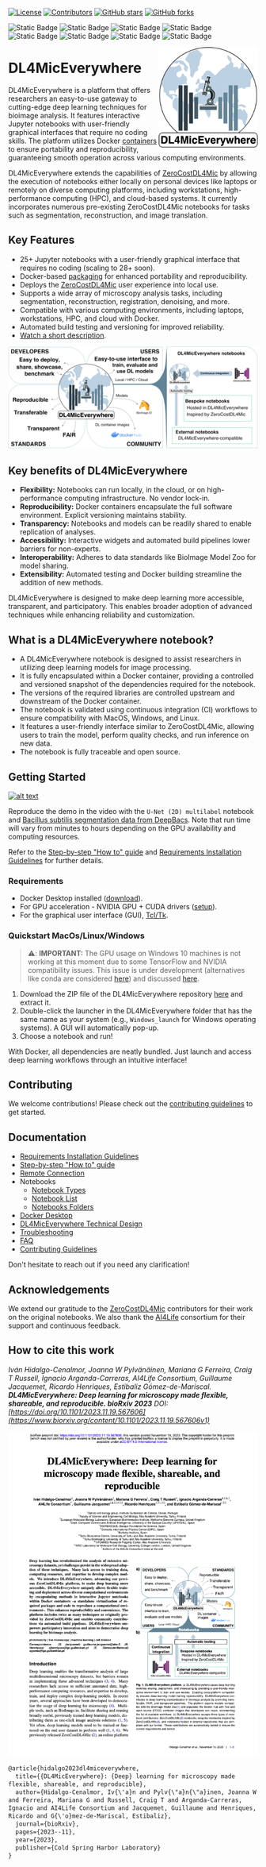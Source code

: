 [![License](https://img.shields.io/github/license/HenriquesLab/DL4MicEverywhere?color=Green)](https://github.com/HenriquesLab/DL4MicEverywhere/blob/main/LICENSE.txt)
[![Contributors](https://img.shields.io/github/contributors-anon/HenriquesLab/DL4MicEverywhere)](https://github.com/HenriquesLab/DL4MicEverywhere/graphs/contributors)
[![GitHub stars](https://img.shields.io/github/stars/HenriquesLab/DL4MicEverywhere?style=social)](https://github.com/HenriquesLab/DL4MicEverywhere/)
[![GitHub forks](https://img.shields.io/github/forks/HenriquesLab/DL4MicEverywhere?style=social)](https://github.com/HenriquesLab/DL4MicEverywhere/)

![Static Badge](https://img.shields.io/badge/binary_segmentation-3-blue?labelColor=white&color=gray)
![Static Badge](https://img.shields.io/badge/semantic_segmentation-1-blue?labelColor=white&color=gray)
![Static Badge](https://img.shields.io/badge/instance_segmentation-6-blue?labelColor=white&color=gray)
![Static Badge](https://img.shields.io/badge/object_detection-3-blue?labelColor=white&color=gray)
![Static Badge](https://img.shields.io/badge/denoising_&_restoration-6-blue?labelColor=white&color=gray)
![Static Badge](https://img.shields.io/badge/superresolution-3-blue?labelColor=white&color=gray)
![Static Badge](https://img.shields.io/badge/artificial_labelling-4-blue?labelColor=white&color=gray)
![Static Badge](https://img.shields.io/badge/registration-1-blue?labelColor=white&color=gray)

<!--
![Static Badge](https://img.shields.io/badge/macOS-9-blue?labelColor=white&color=orangered)
![Static Badge](https://img.shields.io/badge/Linux_&_Windows-5-blue?labelColor=white&color=orangered)
![Static Badge](https://img.shields.io/badge/GPU_connection-5-blue?labelColor=white&color=yellow)
-->

<img src="https://github.com/HenriquesLab/DL4MicEverywhere/blob/main/docs/logo/dl4miceverywhere-logo.png" align="right" width="200"/>

# DL4MicEverywhere

DL4MicEverywhere is a platform that offers researchers an easy-to-use gateway to cutting-edge deep learning techniques for bioimage analysis. It features interactive Jupyter notebooks with user-friendly graphical interfaces that require no coding skills. 
The platform utilizes Docker [containers](https://hub.docker.com/repository/docker/henriqueslab/dl4miceverywhere) to ensure portability and reproducibility, guaranteeing smooth operation across various computing environments.

DL4MicEverywhere extends the capabilities of [ZeroCostDL4Mic](https://github.com/HenriquesLab/ZeroCostDL4Mic) by allowing the execution of notebooks either locally on personal devices like laptops or remotely on diverse computing platforms, including workstations, high-performance computing (HPC), and cloud-based systems. 
It currently incorporates numerous pre-existing ZeroCostDL4Mic notebooks for tasks such as segmentation, reconstruction, and image translation.

## Key Features

- 25+ Jupyter notebooks with a user-friendly graphical interface that requires no coding (scaling to 28+ soon).
- Docker-based [packaging](https://hub.docker.com/repository/docker/henriqueslab/dl4miceverywhere) for enhanced portability and reproducibility.
- Deploys the [ZeroCostDL4Mic](https://github.com/HenriquesLab/ZeroCostDL4Mic) user experience into local use.
- Supports a wide array of microscopy analysis tasks, including segmentation, reconstruction, registration, denoising, and more.
- Compatible with various computing environments, including laptops, workstations, HPC, and cloud with Docker.
- Automated build testing and versioning for improved reliability.
- [Watch a short description](https://www.youtube.com/watch?v=kRIAls6oT4k).

![Sample Notebook](docs/images/policy.png)

## Key benefits of DL4MicEverywhere

- **Flexibility:** Notebooks can run locally, in the cloud, or on high-performance computing infrastructure. No vendor lock-in.
- **Reproducibility:** Docker containers encapsulate the full software environment. Explicit versioning maintains stability.
- **Transparency:** Notebooks and models can be readily shared to enable replication of analyses.
- **Accessibility:** Interactive widgets and automated build pipelines lower barriers for non-experts.
- **Interoperability:** Adheres to data standards like BioImage Model Zoo for model sharing.
- **Extensibility:** Automated testing and Docker building streamline the addition of new methods.

DL4MicEverywhere is designed to make deep learning more accessible, transparent, and participatory. This enables broader adoption of advanced techniques while enhancing reliability and customization.

## What is a DL4MicEverywhere notebook?

- A DL4MicEverywhere notebook is designed to assist researchers in utilizing deep learning models for image processing.
- It is fully encapsulated within a Docker container, providing a controlled and versioned snapshot of the dependencies required for the notebook.
- The versions of the required libraries are controlled upstream and downstream of the Docker container.
- The notebook is validated using continuous integration (CI) workflows to ensure compatibility with MacOS, Windows, and Linux.
- It features a user-friendly interface similar to ZeroCostDL4Mic, allowing users to train the model, perform quality checks, and run inference on new data.
- The notebook is fully traceable and open source.

## Getting Started

[![alt text](https://github.com/HenriquesLab/DL4MicEverywhere/blob/documentation/Wiki%20images/ezgif.com-video-to-gif.gif)](https://youtu.be/d1FB_zc5gVc)

Reproduce the demo in the video with the `U-Net (2D) multilabel` notebook and [Bacillus subtilis segmentation data from DeepBacs](https://zenodo.org/records/5639253). Note that run time will vary from minutes to hours depending on the GPU availability and computing resources. 

Refer to the [Step-by-step "How to" guide](docs/USER_GUIDE.md) and [Requirements Installation Guidelines](docs/REQUIREMENTS_INSTALLATION.md) for further details.
### Requirements

- Docker Desktop installed ([download](https://www.docker.com/products/docker-desktop)).
- For GPU acceleration - NVIDIA GPU + CUDA drivers ([setup](https://docs.nvidia.com/cuda/)).
- For the graphical user interface (GUI),  [Tcl/Tk](https://www.tcl.tk/).

### Quickstart MacOs/Linux/Windows

> ⚠️: **IMPORTANT:**
> The GPU usage on Windows 10 machines is not working at this moment due to some TensorFlow and NVIDIA compatibility issues. This issue is under development (alternatives like conda are considered [here](https://github.com/HenriquesLab/DL4MicEverywhere/tree/Pass-to-conda)) and discussed [here](https://github.com/HenriquesLab/DL4MicEverywhere/issues/24). 

1. Download the ZIP file of the DL4MicEverywhere repository [here](https://github.com/HenriquesLab/DL4MicEverywhere/archive/refs/heads/main.zip) and extract it.
2. Double-click the launcher in the DL4MicEverywhere folder that has the same name as your system (e.g., `Windows_launch` for Windows operating systems). A GUI will automatically pop-up.
3. Choose a notebook and run!

With Docker, all dependencies are neatly bundled. Just launch and access deep learning workflows through an intuitive interface!


## Contributing

We welcome contributions! Please check out the [contributing guidelines](CONTRIBUTING.md) to get started.

## Documentation

- [Requirements Installation Guidelines](docs/REQUIREMENTS_INSTALLATION.md)
- [Step-by-step "How to" guide](docs/USER_GUIDE.md)
- [Remote Connection](https://github.com/HenriquesLab/DL4MicEverywhere/blob/main/docs/GUI_USER_GUIDE.md#connection-with-remote-workstations-through-ssh)
- Notebooks
  - [Notebook Types](docs/NOTEBOOK_TYPES.md)
  - [Notebook List](docs/NOTEBOOKS.md)
  - [Notebooks Folders](https://github.com/HenriquesLab/DL4MicEverywhere/tree/main/notebooks)
- [Docker Desktop](docs/DOCKER_DESKTOP.md)
- [DL4MicEverywhere Technical Design](docs/DESIGN.md)
- [Troubleshooting](docs/TROUBLESHOOTING.md)
- [FAQ](docs/FAQ.md)
- [Contributing Guidelines](CONTRIBUTING.md) 

Don't hesitate to reach out if you need any clarification!

## Acknowledgements

We extend our gratitude to the [ZeroCostDL4Mic](https://github.com/HenriquesLab/ZeroCostDL4Mic) contributors for their work on the original notebooks. We also thank the [AI4Life](https://ai4life.eurobioimaging.eu/) consortium for their support and continuous feedback.

## How to cite this work
 
_Iván Hidalgo-Cenalmor, Joanna W Pylvänäinen, Mariana G Ferreira, Craig T Russell, Ignacio Arganda-Carreras, AI4Life Consortium, Guillaume Jacquemet, Ricardo Henriques, Estibaliz Gómez-de-Mariscal.
**DL4MicEverywhere: Deep learning for microscopy made flexible, shareable, and reproducible. bioRxiv 2023**
DOI: [https://doi.org/10.1101/2023.11.19.567606](https://www.biorxiv.org/content/10.1101/2023.11.19.567606v1)_

[![alt text](https://github.com/HenriquesLab/DL4MicEverywhere/blob/documentation/Wiki%20images/Preprint.png)](https://doi.org/10.1101/2023.11.19.567606)
```
@article{hidalgo2023dl4miceverywhere,
  title={{DL4MicEverywhere}: {Deep} learning for microscopy made flexible, shareable, and reproducible},
  author={Hidalgo-Cenalmor, Iv{\'a}n and Pylv{\"a}n{\"a}inen, Joanna W and Ferreira, Mariana G and Russell, Craig T and Arganda-Carreras, Ignacio and AI4Life Consortium and Jacquemet, Guillaume and Henriques, Ricardo and G{\'o}mez-de-Mariscal, Estibaliz},
  journal={bioRxiv},
  pages={2023--11},
  year={2023},
  publisher={Cold Spring Harbor Laboratory}
}
```
